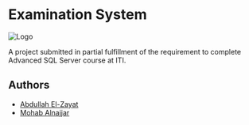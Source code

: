 # Examination System

![Logo](https://imgur.com/ls2RAW6.png)

A project submitted in partial fulfillment of the requirement to complete Advanced SQL Server course at ITI.




## Authors

- [Abdullah El-Zayat](https://github.com/AbdullahElZayat23)
- [Mohab Alnajjar](https://github.com/mo662008)

